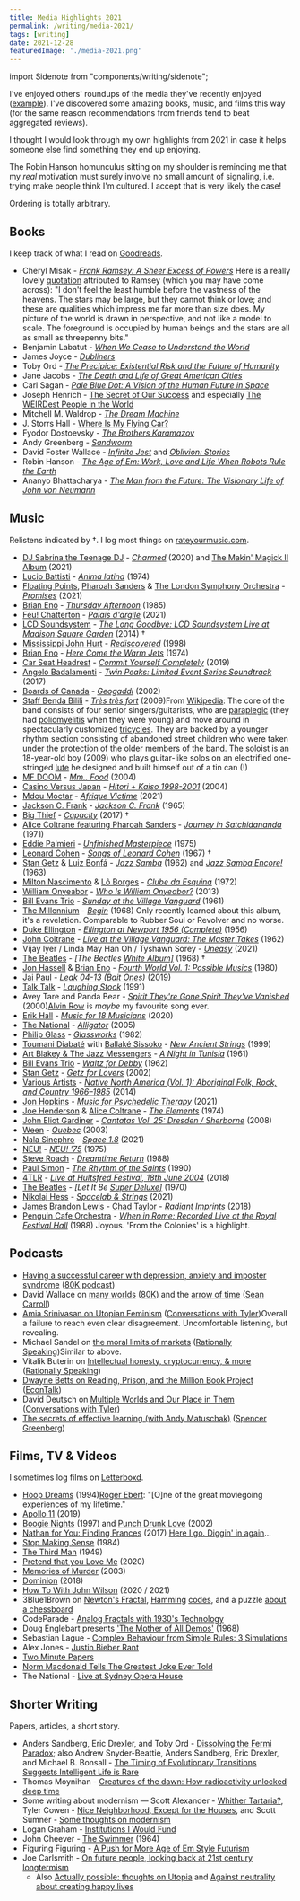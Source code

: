 ```yaml
---
title: Media Highlights 2021
permalink: /writing/media-2021/
tags: [writing]
date: 2021-12-28
featuredImage: './media-2021.png'
---
```

import Sidenote from "components/writing/sidenote";

I've enjoyed others' roundups of the media they've recently enjoyed ([example](http://lukemuehlhauser.com/media-diet-for-q3-2021/)). I've discovered some amazing books, music, and films this way (for the same reason recommendations from friends tend to beat aggregated reviews).

I thought I would look through my own highlights from 2021 in case it helps someone else find something they end up enjoying.

The Robin Hanson homunculus sitting on my shoulder is reminding me that my *real* motivation must surely involve no small amount of signaling, i.e. trying make people think I'm cultured. I accept that is very likely the case!

Ordering is totally arbitrary.

## Books

I keep track of what I read on [Goodreads](https://www.goodreads.com/user/show/38695642-fin-moorhouse).

- Cheryl Misak - [*Frank Ramsey: A Sheer Excess of Powers*](https://www.goodreads.com/book/show/52950063-frank-ramsey)<Sidenote label='ramsey'> Here is a really lovely <a href='https://www.goodreads.com/quotes/787508-i-don-t-feel-the-least-humble-before-the-vastness-of'>quotation</a> attributed to Ramsey (which you may have come across): "I don't feel the least humble before the vastness of the heavens. The stars may be large, but they cannot think or love; and these are qualities which impress me far more than size does. My picture of the world is drawn in perspective, and not like a model to scale. The foreground is occupied by human beings and the stars are all as small as threepenny bits."</Sidenote>
- Benjamin Labatut - *[When We Cease to Understand the World](https://www.goodreads.com/book/show/53972214-when-we-cease-to-understand-the-world)*
- James Joyce - [*Dubliners*](https://www.goodreads.com/book/show/11012.Dubliners)
- Toby Ord - [*The Precipice: Existential Risk and the Future of Humanity*](https://www.goodreads.com/book/show/50485582-the-precipice)
- Jane Jacobs - [*The Death and Life of Great American Cities*](https://www.goodreads.com/book/show/30833.The_Death_and_Life_of_Great_American_Cities)
- Carl Sagan - [*Pale Blue Dot: A Vision of the Human Future in Space*](https://www.goodreads.com/book/show/61663.Pale_Blue_Dot)
- Joseph Henrich - [The Secret of Our Success](https://www.goodreads.com/book/show/25761655-the-secret-of-our-success) and especially [The WEIRDest People in the World](https://www.goodreads.com/book/show/51710349-the-weirdest-people-in-the-world)
- Mitchell M. Waldrop - [*The Dream Machine*](https://press.stripe.com/the-dream-machine)
- J. Storrs Hall - [Where Is My Flying Car?](https://press.stripe.com/where-is-my-flying-car)
- Fyodor Dostoevsky - [*The Brothers Karamazov*](https://www.goodreads.com/book/show/4935.The_Brothers_Karamazov)
- Andy Greenberg - [*Sandworm*](https://www.goodreads.com/book/show/41436213-sandworm)
- David Foster Wallace - [*Infinite Jest*](https://www.goodreads.com/book/show/6759.Infinite_Jest) and [*Oblivion: Stories*](https://www.goodreads.com/book/show/6749.Oblivion)
- Robin Hanson - [*The Age of Em: Work, Love and Life When Robots Rule the Earth*](https://www.goodreads.com/book/show/26831944-the-age-of-em)
- Ananyo Bhattacharya - [*The Man from the Future: The Visionary Life of John von Neumann*](https://www.goodreads.com/book/show/56155133-the-man-from-the-future)

## Music

Relistens indicated by †. I log most things on [rateyourmusic.com](https://rateyourmusic.com/~finm).

- [DJ Sabrina the Teenage DJ](https://rateyourmusic.com/artist/dj-sabrina-the-teenage-dj) - *[Charmed](https://rateyourmusic.com/release/album/dj-sabrina-the-teenage-dj/charmed/)* (2020) and [The Makin' Magick II Album](https://rateyourmusic.com/release/album/dj-sabrina-the-teenage-dj/the-makin-magick-ii-album/) (2021)
- [Lucio Battisti](https://rateyourmusic.com/artist/lucio_battisti) - *[Anima latina](https://rateyourmusic.com/release/album/lucio-battisti/anima-latina/)* (1974)
- [Floating Points](https://rateyourmusic.com/artist/floating-points), [Pharoah Sanders](https://rateyourmusic.com/artist/pharoah_sanders) & [The London Symphony Orchestra](https://rateyourmusic.com/artist/london-symphony-orchestra) - *[Promises](https://rateyourmusic.com/release/album/floating-points-pharoah-sanders-and-the-london-symphony-orchestra/promises/)* (2021)
- [Brian Eno](https://rateyourmusic.com/artist/brian-eno) - *[Thursday Afternoon](https://rateyourmusic.com/release/album/brian-eno/thursday-afternoon/)* (1985)
- [Feu! Chatterton](https://rateyourmusic.com/artist/feu-chatterton) - *[Palais d'argile](https://rateyourmusic.com/release/album/feu-chatterton/palais-dargile/)* (2021)
- [LCD Soundsystem](https://rateyourmusic.com/artist/lcd-soundsystem) - *[The Long Goodbye: LCD Soundsystem Live at Madison Square Garden](https://rateyourmusic.com/release/album/lcd-soundsystem/the-long-goodbye-lcd-soundsystem-live-at-madison-square-garden/)* (2014) †
- [Mississippi John Hurt](https://rateyourmusic.com/artist/mississippi-john-hurt) - *[Rediscovered](https://rateyourmusic.com/release/comp/mississippi-john-hurt/rediscovered/)*  (1998)
- [Brian Eno](https://rateyourmusic.com/artist/brian-eno) - *[Here Come the Warm Jets](https://rateyourmusic.com/release/album/eno/here-come-the-warm-jets/)* (1974)
- [Car Seat Headrest](https://rateyourmusic.com/artist/car-seat-headrest) - *[Commit Yourself Completely](https://rateyourmusic.com/release/album/car-seat-headrest/commit-yourself-completely/)* (2019)
- [Angelo Badalamenti](https://rateyourmusic.com/artist/angelo-badalamenti) - *[Twin Peaks: Limited Event Series Soundtrack](https://rateyourmusic.com/release/album/angelo-badalamenti/twin-peaks-limited-event-series-soundtrack/)* (2017)
- [Boards of Canada](https://rateyourmusic.com/artist/boards-of-canada) - *[Geogaddi](https://rateyourmusic.com/release/album/boards-of-canada/geogaddi/)* (2002)
- [Staff Benda Bilili](https://rateyourmusic.com/artist/staff_benda_bilili) - *[Très très fort](https://rateyourmusic.com/release/album/staff_benda_bilili/tres_tres_fort/)* (2009)<Sidenote label='sub'>From [Wikipedia](https://en.wikipedia.org/wiki/Staff_Benda_Bilili): The core of the band consists of four senior singers/guitarists, who are [paraplegic](https://en.wikipedia.org/wiki/Paraplegia) (they had [poliomyelitis](https://en.wikipedia.org/wiki/Poliomyelitis) when they were young) and move around in spectacularly customized [tricycles](https://en.wikipedia.org/wiki/Tricycle). They are backed by a younger rhythm section consisting of abandoned street children who were taken under the protection of the older members of the band. The soloist is an 18-year-old boy (2009) who plays guitar-like solos on an electrified one-stringed [lute](https://en.wikipedia.org/wiki/Lute) he designed and built himself out of a tin can (!)</Sidenote>
- [MF DOOM](https://rateyourmusic.com/artist/mf-doom) - *[Mm.. Food](https://rateyourmusic.com/release/album/mf-doom/mm-food/)* (2004)
- [Casino Versus Japan](https://rateyourmusic.com/artist/casino-versus-japan) - *[Hitori + Kaiso 1998-2001](https://rateyourmusic.com/release/album/casino-versus-japan/hitori-kaiso-1998-2001/)* (2004)
- [Mdou Moctar](https://rateyourmusic.com/artist/mdou-moctar) - *[Afrique Victime](https://rateyourmusic.com/release/album/mdou-moctar/afrique-victime/)* (2021)
- [Jackson C. Frank](https://rateyourmusic.com/artist/jackson_c__frank) - *[Jackson C. Frank](https://rateyourmusic.com/release/album/jackson-c-frank/jackson-c-frank/)* (1965)
- [Big Thief](https://rateyourmusic.com/artist/big-thief) - *[Capacity](https://rateyourmusic.com/release/album/big-thief/capacity/)*  (2017) †
- [Alice Coltrane featuring Pharoah Sanders](https://rateyourmusic.com/artist/alice-coltrane) - *[Journey in Satchidananda](https://rateyourmusic.com/release/album/alice-coltrane-featuring-pharoah-sanders/journey-in-satchidananda/)* (1971)
- [Eddie Palmieri](https://rateyourmusic.com/artist/eddie-palmieri) - *[Unfinished Masterpiece](https://rateyourmusic.com/release/album/eddie-palmieri/unfinished-masterpiece/)* (1975)
- [Leonard Cohen](https://rateyourmusic.com/artist/leonard-cohen) - *[Songs of Leonard Cohen](https://rateyourmusic.com/release/album/leonard-cohen/songs-of-leonard-cohen/)* (1967) †
- [Stan Getz](https://rateyourmusic.com/artist/stan-getz) & [Luiz Bonfá](https://rateyourmusic.com/artist/luiz_bonfa) - *[Jazz Samba](https://rateyourmusic.com/release/album/stan-getz-charlie-byrd/jazz-samba/)*   (1962) and *[Jazz Samba Encore!](https://rateyourmusic.com/release/album/stan-getz-luiz-bonfa/jazz-samba-encore/)* (1963)
- [Milton Nascimento](https://rateyourmusic.com/artist/milton-nascimento) & [Lô Borges](https://rateyourmusic.com/artist/lo-borges) - *[Clube da Esquina](https://rateyourmusic.com/release/album/milton-nascimento-lo-borges/clube-da-esquina/)* (1972)
- [William Onyeabor](https://rateyourmusic.com/artist/william-onyeabor) - *[Who Is William Onyeabor?](https://rateyourmusic.com/release/comp/william-onyeabor/who-is-william-onyeabor/)* (2013)
- [Bill Evans Trio](https://rateyourmusic.com/artist/bill-evans) - *[Sunday at the Village Vanguard](https://rateyourmusic.com/release/album/bill-evans-trio/sunday-at-the-village-vanguard/)* (1961)
- [The Millennium](https://rateyourmusic.com/artist/the-millennium) - *[Begin](https://rateyourmusic.com/release/album/the-millennium/begin/)* (1968) <Sidenote label='begin'>Only recently learned about this album, it's a revelation. Comparable to Rubber Soul or Revolver and no worse.</Sidenote>
- [Duke Ellington](https://rateyourmusic.com/artist/duke-ellington) - *[Ellington at Newport 1956 (Complete)](https://rateyourmusic.com/release/album/duke-ellington/ellington-at-newport-1956-complete-2/)* (1956)
- [John Coltrane](https://rateyourmusic.com/artist/john-coltrane) - *[Live at the Village Vanguard: The Master Takes](https://rateyourmusic.com/release/comp/john_coltrane/live_at_the_village_vanguard__the_master_takes/)* (1962)
- Vijay Iyer /  Linda May Han Oh / Tyshawn Sorey - *[Uneasy](https://rateyourmusic.com/release/album/vijay-iyer-linda-may-han-oh-tyshawn-sorey/uneasy/)* (2021)
- [The Beatles](https://rateyourmusic.com/artist/the-beatles) - *[The Beatles [White Album\]](https://rateyourmusic.com/release/album/the-beatles/the-beatles-white-album/)* (1968) †
- [Jon Hassell](https://rateyourmusic.com/artist/jon-hassell) & [Brian Eno](https://rateyourmusic.com/artist/brian-eno) - *[Fourth World Vol. 1: Possible Musics](https://rateyourmusic.com/release/album/jon-hassell-brian-eno/fourth-world-vol-1-possible-musics/)* (1980)
- [Jai Paul](https://rateyourmusic.com/artist/jai-paul) - *[Leak 04-13 (Bait Ones)](https://rateyourmusic.com/release/album/jai-paul/leak-04-13-bait-ones/)* (2019)
- [Talk Talk](https://rateyourmusic.com/artist/talk-talk) - *[Laughing Stock](https://rateyourmusic.com/release/album/talk-talk/laughing-stock/)* (1991)
- Avey Tare and Panda Bear - *[Spirit They're Gone Spirit They've Vanished](https://rateyourmusic.com/release/album/avey-tare-and-panda-bear/spirit-theyre-gone-spirit-theyve-vanished-3/)* (2000)<Sidenote label='spirit'>[Alvin Row](https://www.youtube.com/watch?v=XTRGYz17E5U) is *maybe* my favourite song ever.</Sidenote>
- [Erik Hall](https://rateyourmusic.com/artist/erik-hall) - *[Music for 18 Musicians](https://rateyourmusic.com/release/album/erik-hall/music-for-18-musicians/)* (2020)
- [The National](https://rateyourmusic.com/artist/the-national) - *[Alligator](https://rateyourmusic.com/release/album/the-national/alligator/)* (2005)
- [Philip Glass](https://rateyourmusic.com/artist/philip-glass) - *[Glassworks](https://rateyourmusic.com/release/album/philip-glass/glassworks/)* (1982)
- [Toumani Diabaté](https://rateyourmusic.com/artist/toumani-diabate) with [Ballaké Sissoko](https://rateyourmusic.com/artist/ballake-sissoko) - *[New Ancient Strings](https://rateyourmusic.com/release/album/toumani-diabate-with-ballake-sissoko/new-ancient-strings/)* (1999)
- [Art Blakey & The Jazz Messengers](https://rateyourmusic.com/artist/art-blakey) - *[A Night in Tunisia](https://rateyourmusic.com/release/album/art_blakey_and_the_jazz_messengers/a_night_in_tunisia_f9/)* (1961)
- [Bill Evans Trio](https://rateyourmusic.com/artist/bill-evans) - *[Waltz for Debby](https://rateyourmusic.com/release/album/bill-evans-trio/waltz-for-debby/)* (1962)
- [Stan Getz](https://rateyourmusic.com/artist/stan-getz) - *[Getz for Lovers](https://rateyourmusic.com/release/comp/stan-getz/getz-for-lovers/)* (2002)
- [Various Artists](https://rateyourmusic.com/artist/various-artists) - *[Native North America (Vol. 1): Aboriginal Folk, Rock, and Country 1966–1985](https://rateyourmusic.com/release/comp/various-artists/native-north-america-vol-1-aboriginal-folk-rock-and-country-1966–1985/)* (2014)
- [Jon Hopkins](https://rateyourmusic.com/artist/jon-hopkins) - *[Music for Psychedelic Therapy](https://rateyourmusic.com/release/album/jon-hopkins/music-for-psychedelic-therapy/)*   (2021)
- [Joe Henderson](https://rateyourmusic.com/artist/joe-henderson) & [Alice Coltrane](https://rateyourmusic.com/artist/alice-coltrane) - *[The Elements](https://rateyourmusic.com/release/album/joe-henderson-alice-coltrane/the-elements/)* (1974)
- [John Eliot Gardiner](https://rateyourmusic.com/artist/john_eliot_gardiner) - *[Cantatas Vol. 25: Dresden / Sherborne](https://rateyourmusic.com/release/album/john-eliot-gardiner/cantatas-vol-25-dresden-sherborne/)* (2008)
- [Ween](https://rateyourmusic.com/artist/ween) - *[Quebec](https://rateyourmusic.com/release/album/ween/quebec/)* (2003)
- [Nala Sinephro](https://rateyourmusic.com/artist/nala-sinephro) - *[Space 1.8](https://rateyourmusic.com/release/album/nala-sinephro/space-1_8/)* (2021)
- [NEU!](https://rateyourmusic.com/artist/neu) - *[NEU! '75](https://rateyourmusic.com/release/album/neu/neu-75/)* (1975)
- [Steve Roach](https://rateyourmusic.com/artist/steve_roach) - *[Dreamtime Return](https://rateyourmusic.com/release/album/steve-roach/dreamtime-return/)* (1988)
- [Paul Simon](https://rateyourmusic.com/artist/paul-simon) - *[The Rhythm of the Saints](https://rateyourmusic.com/release/album/paul-simon/the-rhythm-of-the-saints/)* (1990)
- [4TLR](https://rateyourmusic.com/artist/four-tet) - *[Live at Hultsfred Festival, 18th June 2004](https://rateyourmusic.com/release/album/4tlr/live-at-hultsfred-festival-18th-june-2004/)* (2018)
- [The Beatles](https://rateyourmusic.com/artist/the-beatles) - *[Let It Be [Super Deluxe\]](https://rateyourmusic.com/release/album/the-beatles/let-it-be-87/)* (1970)
- [Nikolaj Hess](https://rateyourmusic.com/artist/nikolaj-hess) - *[Spacelab & Strings](https://rateyourmusic.com/release/album/nikolaj-hess/spacelab-and-strings/)* (2021)
- [James Brandon Lewis](https://rateyourmusic.com/artist/james_brandon_lewis) - [Chad Taylor](https://rateyourmusic.com/artist/chad-taylor) - *[Radiant Imprints](https://rateyourmusic.com/release/album/james-brandon-lewis-chad-taylor/radiant-imprints/)* (2018)
- [Penguin Cafe Orchestra](https://rateyourmusic.com/artist/penguin-cafe-orchestra) - *[When in Rome: Recorded Live at the Royal Festival Hall](https://rateyourmusic.com/release/album/penguin-cafe-orchestra/when-in-rome-recorded-live-at-the-royal-festival-hall/)* (1988) <Sidenote label='pco'>Joyous. 'From the Colonies' is a highlight.</Sidenote>

## Podcasts

- [Having a successful career with depression, anxiety and imposter syndrome](https://80000hours.org/podcast/episodes/depression-anxiety-imposter-syndrome/) ([80K podcast](https://80000hours.org/podcast/))
- David Wallace on [many worlds](https://80000hours.org/podcast/episodes/david-wallace-many-worlds-theory-of-quantum-mechanics/) ([80K](https://80000hours.org/podcast/)) and the [arrow of time](https://www.preposterousuniverse.com/podcast/2021/08/02/158-david-wallace-on-the-arrow-of-time/) ([Sean Carroll](https://www.preposterousuniverse.com/podcast/))
- [Amia Srinivasan on Utopian Feminism](https://conversationswithtyler.com/episodes/amia-srinivasan/) ([Conversations with Tyler](https://conversationswithtyler.com))<Sidenote label='amia'>Overall a failure to reach even clear disagreement. Uncomfortable listening, but revealing.</Sidenote>
- Michael Sandel on [the moral limits of markets](http://rationallyspeakingpodcast.org/episode-247-the-moral-limits-of-markets-the-problem-with-meritocracy-michael-sandel/) ([Rationally Speaking](http://rationallyspeakingpodcast.org))<Sidenote label='sandel'>Similar to above.</Sidenote>
- Vitalik Buterin on [Intellectual honesty, cryptocurrency, & more](http://rationallyspeakingpodcast.org/253-intellectual-honesty-cryptocurrency-more-vitalik-buterin/) ([Rationally Speaking](http://rationallyspeakingpodcast.org))
- [Dwayne Betts on Reading, Prison, and the Million Book Project](https://www.econtalk.org/dwayne-betts-on-reading-prison-and-the-million-book-project/) ([EconTalk](https://www.econtalk.org/))
- David Deutsch on [Multiple Worlds and Our Place in Them](https://conversationswithtyler.com/episodes/david-deutsch/) ([Conversations with Tyler](https://conversationswithtyler.com))
- [The secrets of effective learning (with Andy Matuschak)](https://podcasts.apple.com/us/podcast/the-secrets-of-effective-learning-with-andy-matuschak/id1535406429?i=1000530422993) ([Spencer Greenberg](https://clearerthinkingpodcast.com/))

## Films, TV & Videos

I sometimes log films on [Letterboxd](https://letterboxd.com/finm/films/by/date/).

- [Hoop Dreams](https://letterboxd.com/film/hoop-dreams/) (1994)<Sidenote label='hoop'><a href='https://www.rogerebert.com/roger-ebert/the-great-american-documentary'>Roger Ebert</a>: "[O]ne of the great moviegoing experiences of my lifetime."</Sidenote>
- [Apollo 11](https://letterboxd.com/film/apollo-11-2019/) (2019)
- [Boogie Nights](https://letterboxd.com/film/boogie-nights/) (1997) and [Punch Drunk Love](https://letterboxd.com/film/punch-drunk-love/) (2002)
- [Nathan for You: Finding Frances](https://letterboxd.com/film/nathan-for-you-finding-frances/) (2017) <Sidenote label='hoop'><a href='https://www.youtube.com/watch?v=fc7cYfox91k'>Here I go. Diggin' in again</a>...</Sidenote>
- [Stop Making Sense](https://letterboxd.com/film/stop-making-sense/) (1984)
- [The Third Man](https://letterboxd.com/film/the-third-man/) (1949)
- [Pretend that you Love Me](https://youtu.be/enazxSimfm0) (2020)
- [Memories of Murder](https://letterboxd.com/film/memories-of-murder/) (2003)
- [Dominion](https://letterboxd.com/film/dominion-2018/) (2018)
- [How To With John Wilson](https://en.wikipedia.org/wiki/How_To_with_John_Wilson) (2020 / 2021)
- 3Blue1Brown on [Newton's Fractal](https://www.youtube.com/watch?v=-RdOwhmqP5s), [Hamming](https://www.youtube.com/watch?v=X8jsijhllIA) [codes](https://www.youtube.com/watch?v=b3NxrZOu_CE), and a puzzle [about a chessboard](https://www.youtube.com/watch?v=wTJI_WuZSwE&t=71s)
- CodeParade - [Analog Fractals with 1930's Technology](https://youtu.be/Pv26QAOcb6Q)
- Doug Englebart presents ['The Mother of All Demos'](https://youtu.be/yJDv-zdhzMY) (1968)
- Sebastian Lague - [Complex Behaviour from Simple Rules: 3 Simulations](https://youtu.be/kzwT3wQWAHE)
- Alex Jones - [Justin Bieber Rant](https://www.youtube.com/watch?v=_t3POfNbx6M&list=FL0i2I3RE2dAtNnpgTlkxVsQ)
- [Two Minute Papers](https://www.youtube.com/channel/UCbfYPyITQ-7l4upoX8nvctg)
- [Norm Macdonald Tells The Greatest Joke Ever Told](https://youtu.be/1-MJy7w69EU)
- The National - [Live at Sydney Opera House](https://www.youtube.com/watch?v=uWd0EWKpH94&list=FL0i2I3RE2dAtNnpgTlkxVsQ&index=28&t=2508s)

## Shorter Writing

Papers, articles, a short story.

- Anders Sandberg, Eric Drexler, and Toby Ord - [Dissolving the Fermi Paradox](https://arxiv.org/abs/1806.02404); also Andrew Snyder-Beattie, Anders Sandberg, Eric Drexler, and Michael B. Bonsall - [The Timing of Evolutionary Transitions Suggests Intelligent Life is Rare](https://www.liebertpub.com/doi/full/10.1089/ast.2019.2149)
- Thomas Moynihan - [Creatures of the dawn: How radioactivity unlocked deep time](https://www.bbc.com/future/article/20210929-creatures-of-the-dawn-how-radioactivity-unlocked-deep-time)
- Some writing about modernism — Scott Alexander - [Whither Tartaria?](https://astralcodexten.substack.com/p/whither-tartaria), Tyler Cowen - [Nice Neighborhood, Except for the Houses](https://www.bloomberg.com/opinion/articles/2021-10-05/urban-design-why-can-t-we-build-nice-neighborhoods-anymore?srnd=premium&sref=XgZBm7li), and Scott Sumner - [Some thoughts on modernism](https://www.econlib.org/some-random-thoughts-on-modernism/)
- Logan Graham - [Institutions I Would Fund](http://logangraham.xyz/blog/Institutions-I-Would-Fund)
- John Cheever - [The Swimmer](https://www.newyorker.com/magazine/1964/07/18/the-swimmer) (1964)
- Figuring Figuring - [A Push for More Age of Em Style Futurism](https://figuringfiguring.com/2020/06/15/a-push-for-more-age-of-em-style-futurism/)
- Joe Carlsmith - [On future people, looking back at 21st century longtermism](https://handsandcities.com/2021/03/22/on-future-people-looking-back-at-21st-century-longtermism/)
  - Also [Actually possible: thoughts on Utopia](https://handsandcities.com/2021/01/18/actually-possible-thoughts-on-utopia/) and [Against neutrality about creating happy lives](https://handsandcities.com/2021/03/14/against-neutrality-about-creating-happy-lives/)
